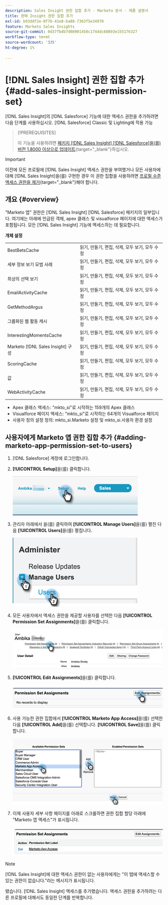 ```yaml
---
description: Sales Insight 권한 집합 추가 - Marketo 문서 - 제품 설명서
title: 판매 Insight 권한 집합 추가
exl-id: b93ddf2e-0f7b-41e0-ba88-7363f5e34970
feature: Marketo Sales Insights
source-git-commit: 0d37fbdb7d08901458c1744dc68893e155176327
workflow-type: tm+mt
source-wordcount: '335'
ht-degree: 1%

---
```


# [!DNL Sales Insight] 권한 집합 추가 {#add-sales-insight-permission-set}

[!DNL Sales Insight]의 [!DNL Salesforce] 기능에 대한 액세스 권한을 추가하려면 다음 단계를 사용하십시오. [!DNL Salesforce] Classic 및 Lighting에 적용 가능

>[!PREREQUISITES]
>
>이 기능을 사용하려면 [패키지  [!DNL Sales Insight] [!DNL Salesforce]을(를) 버전 1.8000 이상으로 업데이트](/help/marketo/product-docs/marketo-sales-insight/msi-for-salesforce/upgrading/upgrading-your-msi-package.md){target="_blank"}하십시오.

>[!IMPORTANT]
>
>이전에 모든 프로필에 [!DNL Sales Insight] 액세스 권한을 부여했거나 모든 사용자에 대해 [!DNL Sales Insight]을(를) 구현한 경우 이 권한 집합을 사용하려면 [프로필 수준 액세스 권한을 제거](/help/marketo/product-docs/marketo-sales-insight/msi-for-salesforce/configuration/remove-sales-insight-access.md){target="_blank"}해야 합니다.

## 개요 {#overview}

&quot;Marketo 앱&quot; 권한은 [!DNL Sales Insight] [!DNL Salesforce] 패키지의 일부입니다. 여기에는 아래에 언급된 객체, apex 클래스 및 visualforce 페이지에 대한 액세스가 포함됩니다. 모든 [!DNL Sales Insight] 기능에 액세스하는 데 필요합니다.

**개체 설정**

<table> 
 <tbody> 
 <tr> 
   <td>BestBetsCache</td> 
   <td>읽기, 만들기, 편집, 삭제, 모두 보기, 모두 수정</td> 
  </tr> 
  <tr> 
   <td>세부 정보 보기 모범 사례</td> 
   <td>읽기, 만들기, 편집, 삭제, 모두 보기, 모두 수정</td> 
  </tr> 
  <tr> 
   <td>최상의 선택 보기</td> 
   <td>읽기, 만들기, 편집, 삭제, 모두 보기, 모두 수정</td> 
  </tr> 
  <tr> 
   <td>EmailActivityCache</td> 
   <td>읽기, 만들기, 편집, 삭제, 모두 보기, 모두 수정</td> 
  </tr> 
  <tr> 
   <td>GetMethodArgus</td> 
   <td>읽기, 만들기, 편집, 삭제, 모두 보기, 모두 수정</td> 
  </tr> 
  <tr> 
   <td>그룹화된 웹 활동 캐시</td> 
   <td>읽기, 만들기, 편집, 삭제, 모두 보기, 모두 수정</td> 
  </tr> 
  <tr> 
   <td>InterestingMomentsCache</td> 
   <td>읽기, 만들기, 편집, 삭제, 모두 보기, 모두 수정</td> 
  </tr> 
  <tr> 
   <td>Marketo [!DNL Sales Insight] 구성</td> 
   <td>읽기, 만들기, 편집, 삭제, 모두 보기, 모두 수정</td> 
  </tr> 
  <tr> 
   <td>ScoringCache</td> 
   <td>읽기, 만들기, 편집, 삭제, 모두 보기, 모두 수정</td> 
  </tr> 
  <tr> 
   <td>값</td> 
   <td>읽기, 만들기, 편집, 삭제, 모두 보기, 모두 수정</td> 
  </tr> 
  <tr> 
   <td>WebActivityCache</td> 
   <td>읽기, 만들기, 편집, 삭제, 모두 보기, 모두 수정</td> 
  </tr> 
 </tbody> 
</table>

* Apex 클래스 액세스: &quot;mkto_si&quot;로 시작하는 159개의 Apex 클래스
* Visualforce 페이지 액세스: &quot;mkto_si&quot;로 시작하는 64개의 Visualforce 페이지
* 사용자 정의 설정 정의: mkto_si.Marketo 설정 및 mkto_si.사용자 환경 설정

## 사용자에게 Marketo 앱 권한 집합 추가 {#adding-marketo-app-permission-set-to-users}

1. [!DNL Salesforce] 계정에 로그인합니다.

1. **[!UICONTROL Setup]**&#x200B;을(를) 클릭합니다.

   ![](assets/add-sales-insight-permission-set-1.png)

1. 관리자 아래에서 을(를) 클릭하여 **[!UICONTROL Manage Users]**&#x200B;을(를) 펼친 다음 **[!UICONTROL Users]**&#x200B;을(를) 펼칩니다.

   ![](assets/add-sales-insight-permission-set-2.png)

1. 모든 사용자에서 액세스 권한을 제공할 사용자를 선택한 다음 **[!UICONTROL Permission Set Assignments]**&#x200B;을(를) 클릭합니다.

   ![](assets/add-sales-insight-permission-set-3.png)

1. **[!UICONTROL Edit Assignments]**&#x200B;을(를) 클릭합니다.

   ![](assets/add-sales-insight-permission-set-4.png)

1. 사용 가능한 권한 집합에서 **[!UICONTROL Marketo App Access]**&#x200B;을(를) 선택한 다음 **[!UICONTROL Add]**&#x200B;을(를) 선택합니다. **[!UICONTROL Save]**&#x200B;을(를) 클릭합니다.

   ![](assets/add-sales-insight-permission-set-5.png)

1. 이제 사용자 세부 사항 페이지를 아래로 스크롤하면 권한 집합 할당 아래에 &quot;Marketo 앱 액세스&quot;가 표시됩니다.

   ![](assets/add-sales-insight-permission-set-6.png)

>[!NOTE]
>
>[!DNL Sales Insight]에 대한 액세스 권한이 없는 사용자에게는 &quot;이 탭에 액세스할 수 있는 권한이 없습니다.&quot;라는 메시지가 표시됩니다.

됐습니다. [!DNL Sales Insight] 액세스를 추가했습니다. 액세스 권한을 추가하려는 다른 프로필에 대해서도 동일한 단계를 반복합니다.
